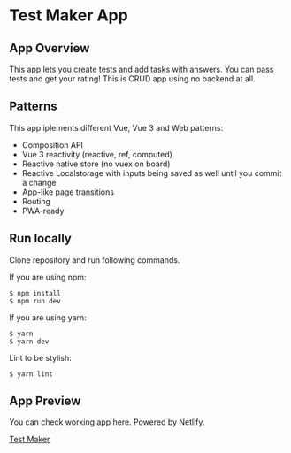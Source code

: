 # Test Maker App

## App Overview
This app lets you create tests and add tasks with answers.
You can pass tests and get your rating!
This is CRUD app using no backend at all.

## Patterns
This app iplements different Vue, Vue 3 and Web patterns:

* Composition API
* Vue 3 reactivity (reactive, ref, computed)
* Reactive native store (no vuex on board)
* Reactive Localstorage with inputs being saved as well until you commit a change
* App-like page transitions
* Routing
* PWA-ready

## Run locally
Clone repository and run following commands.

If you are using npm:
```
$ npm install
$ npm run dev
```

If you are using yarn:
```
$ yarn
$ yarn dev
```

Lint to be stylish:
```
$ yarn lint
```

## App Preview
You can check working app here. Powered by Netlify.

[Test Maker](https://test-maker.vercel.app/)
